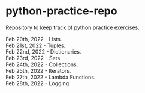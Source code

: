 # python-practice-repo
Repository to keep track of python practice exercises.

Feb 20th, 2022 - Lists. <br />
Feb 21st, 2022 - Tuples. <br />
Feb 22nd, 2022 - Dictionaries. <br />
Feb 23rd, 2022 - Sets. <br />
Feb 24th, 2022 - Collections. <br />
Feb 25th, 2022 - Iterators. <br />
Feb 27th, 2022 - Lambda Functions. <br />
Feb 28th, 2022 - Logging. <br />